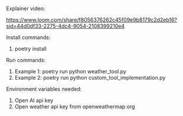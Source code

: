 Explainer video:

https://www.loom.com/share/f8056376262c45f09e9b8179c2d2eb16?sid=44d0df33-2275-4dc4-9054-2108399210e4

Install commands:

1) poetry install


Run commands:

1) Example 1: poetry run python weather_tool.py
2) Example 2: poetry run python custom_tool_implementation.py

Environment variables needed: 

1) Open AI api key
2) Open weather api key from openweathermap.org


